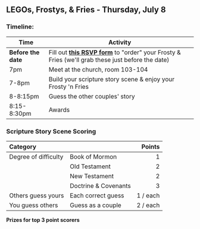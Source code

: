 ## LEGOs, Frostys, & Fries - Thursday, July 8

### Timeline:
| Time        | Activity                                                                                                                                          |
|-------------|---------------------------------------------------------------------------------------------------------------------------------------------------|
| **Before the date** | Fill out **[this RSVP form](https://forms.gle/vwXrmy4bks4pqCrT6)** to "order" your Frosty & Fries (we'll grab these just before the date) |
| 7pm         | Meet at the church, room 103-104                                                                                                                  |
| 7-8pm       | Build your scripture story scene & enjoy your Frosty 'n Fries                                                                                     |
| 8-8:15pm    | Guess the other couples' story                                                                                                                    |
| 8:15-8:30pm | Awards                                                                                                                                            |

### Scripture Story Scene Scoring
| Category             |                       |   Points |
|:---------------------|:----------------------|---------:|
| Degree of difficulty | Book of Mormon        |        1 |
|                      | Old Testament         |        2 |
|                      | New Testament         |        2 |
|                      | Doctrine & Covenants  |        3 |
| Others guess yours   | Each correct guess    | 1 / each |
| You guess others     | Guess as a couple     | 2 / each |

**Prizes for top 3 point scorers**
